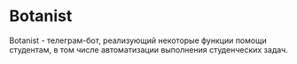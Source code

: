 # Botanist

Botanist - телеграм-бот, реализующий некоторые функции помощи студентам,
в том числе автоматизации выполнения студенческих задач.
